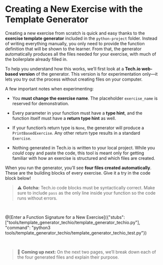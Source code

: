 # Creating a New Exercise with the Template Generator

Creating a new exercise from scratch is quick and easy thanks to the **exercise template generator** included in the `python-project` folder. Instead of writing everything manually, you only need to provide the function definition that will be shown to the learner. From that, the generator automatically produces all the files needed for your exercise, with much of the boilerplate already filled in.

To help you understand how this works, we’ll first look at a **Tech.io web-based version** of the generator. This version is for experimentation only—it lets you try out the process without creating files on your computer.

A few important notes when experimenting:

* You **must change the exercise name**. The placeholder `exercise_name` is reserved for demonstration.

* Every parameter in your function must have a **type hint**, and the function itself must have a **return type hint** as well.

* If your function’s return type is `None`, the generator will produce a `PrintBasedExercise`. Any other return type results in a standard `Exercise`.

* Nothing generated in Tech.io is written to your local project. While you *could* copy and paste the code, this tool is meant only for getting familiar with how an exercise is structured and which files are created.

When you run the generator, you’ll see **four files created automatically**. These are the building blocks of every exercise. Give it a try in the code block below!

> ⚠️ **Gotcha:** Tech.io code blocks must be syntactically correct. Make sure to include `pass` as the only line inside your function so the code runs without errors.

<BR>

@[Enter a Function Signature for a New Exercise]({"stubs": ["tools/template_generator_techio/template_generator_techio.py"], "command": "python3 tools/template_generator_techio/template_generator_techio_test.py"})

<BR>

> 📖 **Coming up next:** On the next two pages, we’ll break down each of the four generated files and explain their purpose.
